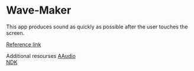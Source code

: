 # Wave-Maker
This app produces sound as quickly as possible after the user touches the screen.

[Reference link](https://developer.android.com/ndk/guides/audio/aaudio/aaudio.html)

Additional resourses
[AAudio](https://developer.android.com/ndk/guides/audio/aaudio/aaudio.html)<br />
[NDK](https://developer.android.com/ndk/guides/index.html)
